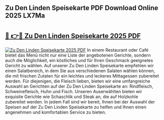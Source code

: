 ## Zu Den Linden Speisekarte PDF Download Online 2025 LX7Ma

# <h2><a href="http://gcc8wg.nevu.top/?p=Zu+Den+Linden+Speisekarte">🔗 👉🔴 Zu Den Linden Speisekarte 2025 PDF</a></h2>

[![Zu Den Linden Speisekarte 2025 PDF](https://i.imgur.com/dBaPXMq.png)](http://gcc8wg.nevu.top/?p=Zu+Den+Linden+Speisekarte)
In einem Restaurant oder Café bietet das Menü nicht nur eine Liste der angebotenen Gerichte, sondern auch die Möglichkeit, ein köstliches und für Ihren Geschmack geeignetes Gericht zu wählen. Auf unserer Zu Den Linden Speisekarte empfehlen wir einen Salatbereich, in dem Sie aus verschiedenen Salaten wählen können, die mit frischen Zutaten für ein leichtes und leckeres Mittagessen zubereitet werden. Für diejenigen, die Fleisch lieben, bieten wir eine umfangreiche Auswahl an Gerichten auf der Zu Den Linden Speisekarte an: Rindfleisch, Schweinefleisch, Huhn und Fisch. Unseren Auserwählten bieten wir exquisite Gerichte wie Schaschlik und Steak an, die auf Holzkohle zubereitet werden. In jedem Fall sind wir bereit, Ihnen bei der Auswahl der Speisen auf der Zu Den Linden Speisekarte zu helfen und Ihnen einen angenehmen und komfortablen Service zu bieten.
